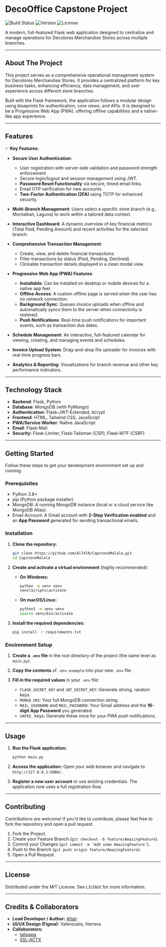 # DecoOffice Capstone Project

![Build Status](https://img.shields.io/badge/build-passing-brightgreen) ![Version](https://img.shields.io/badge/version-1.0-yellow) ![License](https://img.shields.io/badge/License-All%20Rights%20Reserved-blue)

A modern, full-featured Flask web application designed to centralize and manage operations for Decolores Merchandise Stores across multiple branches.

---

## About The Project

This project serves as a comprehensive operational management system for Decolores Merchandise Stores. It provides a centralized platform for key business tasks, enhancing efficiency, data management, and user experience across different store branches.

Built with the Flask framework, the application follows a modular design using blueprints for authentication, core views, and APIs. It is designed to be a Progressive Web App (PWA), offering offline capabilities and a native-like app experience.

---

## Features

✨ **Key Features:**

*   **Secure User Authentication**:
    *   User registration with server-side validation and password strength enforcement.
    *   Secure login/logout and session management using JWT.
    *   **Password Reset Functionality** via secure, timed email links.
    *   Email OTP verification for new accounts.
    *   **Two-Factor Authentication (2FA)** using TOTP for enhanced security.

*   **Multi-Branch Management**: Users select a specific store branch (e.g., Montalban, Laguna) to work within a tailored data context.

*   **Interactive Dashboard**: A dynamic overview of key financial metrics (Total Paid, Pending Amount) and recent activities for the selected branch.

*   **Comprehensive Transaction Management**:
    *   Create, view, and delete financial transactions.
    *   Filter transactions by status (Paid, Pending, Declined).
    *   Clickable transaction details displayed in a clean modal view.

*   **Progressive Web App (PWA) Features**:
    *   **Installable**: Can be installed on desktop or mobile devices for a native app feel.
    *   **Offline Access**: A custom offline page is served when the user has no network connection.
    *   **Background Sync**: Queues invoice uploads when offline and automatically syncs them to the server when connectivity is restored.
    *   **Push Notifications**: Real-time push notifications for important events, such as transaction due dates.

*   **Schedule Management**: An interactive, full-featured calendar for viewing, creating, and managing events and schedules.

*   **Invoice Upload System**: Drag-and-drop file uploader for invoices with real-time progress bars.

*   **Analytics & Reporting**: Visualizations for branch revenue and other key performance indicators.

---

## Technology Stack

*   **Backend**: Flask, Python
*   **Database**: MongoDB (with PyMongo)
*   **Authentication**: Flask-JWT-Extended, bcrypt
*   **Frontend**: HTML, Tailwind CSS, JavaScript
*   **PWA/Service Worker**: Native JavaScript
*   **Email**: Flask-Mail
*   **Security**: Flask-Limiter, Flask-Talisman (CSP), Flask-WTF (CSRF)

---

## Getting Started

Follow these steps to get your development environment set up and running.

### Prerequisites

*   Python 3.8+
*   pip (Python package installer)
*   MongoDB: A running MongoDB instance (local or a cloud service like MongoDB Atlas).
*   Email Account: A Gmail account with **2-Step Verification enabled** and an **App Password** generated for sending transactional emails.

### Installation

1.  **Clone the repository:**
    ```bash
    git clone https://github.com/AlT4lR/CapstoneMalala.git
    cd CapstoneMalala
    ```

2.  **Create and activate a virtual environment** (highly recommended):
    *   **On Windows:**
        ```bash
        python -m venv venv
        venv\Scripts\activate
        ```
    *   **On macOS/Linux:**
        ```bash
        python3 -m venv venv
        source venv/bin/activate
        ```

3.  **Install the required dependencies:**
    ```bash
    pip install -r requirements.txt
    ```

### Environment Setup

1.  **Create a `.env` file** in the root directory of the project (the same level as `main.py`).

2.  **Copy the contents** of `.env.example` into your new `.env` file.

3.  **Fill in the required values** in your `.env` file:
    *   `FLASK_SECRET_KEY` and `JWT_SECRET_KEY`: Generate strong, random keys.
    *   `MONGO_URI`: Your full MongoDB connection string.
    *   `MAIL_USERNAME` and `MAIL_PASSWORD`: Your Gmail address and the **16-digit App Password** you generated.
    *   `VAPID_` keys: Generate these once for your PWA push notifications.

---

## Usage

1.  **Run the Flask application:**
    ```bash
    python main.py
    ```

2.  **Access the application:**
    Open your web browser and navigate to `http://127.0.0.1:5000/`.

3.  **Register a new user account** or use existing credentials. The application now uses a full registration flow.

---

## Contributing

Contributions are welcome! If you'd like to contribute, please feel free to fork the repository and open a pull request.

1.  Fork the Project.
2.  Create your Feature Branch (`git checkout -b feature/AmazingFeature`).
3.  Commit your Changes (`git commit -m 'Add some AmazingFeature'`).
4.  Push to the Branch (`git push origin feature/AmazingFeature`).
5.  Open a Pull Request.

---

## License

Distributed under the MIT License. See `LICENSE` for more information.

---

## Credits & Collaborators

*   **Lead Developer / Author:** [Altair](https://github.com/AlT4lR)
*   **UI/UX Design (Figma):** Valenzuela, Herrera
*   **Collaborators:**
    *   [talipapa](https://github.com/talipapa)
    *   [SSL-ACTX](https://github.com/SSL-ACTX)
